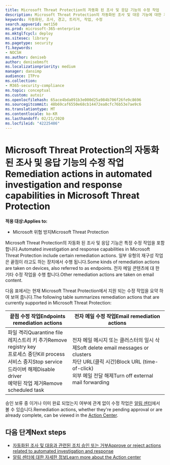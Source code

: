 ```yaml
---
title: Microsoft Threat Protection의 자동화 된 조사 및 응답 기능의 수정 작업
description: Microsoft Threat Protection의 자동화된 조사 및 대응 기능에 대한 개요를 확인하세요.
keywords: 자동화된, 조사, 경고, 트리거, 작업, 수정
search.appverid: met150
ms.prod: microsoft-365-enterprise
ms.mktglfcycl: deploy
ms.sitesec: library
ms.pagetype: security
f1.keywords:
- NOCSH
ms.author: deniseb
author: denisebmsft
ms.localizationpriority: medium
manager: dansimp
audience: ITPro
ms.collection:
- M365-security-compliance
ms.topic: conceptual
ms.custom: autoir
ms.openlocfilehash: 65ace4bda091b3e000d25a984b706f26fe9c8696
ms.sourcegitcommit: 48b69caf6550e68cb14472ea8cfc76b53e7ae9c6
ms.translationtype: MT
ms.contentlocale: ko-KR
ms.lasthandoff: 02/21/2020
ms.locfileid: "42225486"
---
```

# <a name="remediation-actions-in-automated-investigation-and-response-capabilities-in-microsoft-threat-protection"></a><span data-ttu-id="5e6c8-104">Microsoft Threat Protection의 자동화 된 조사 및 응답 기능의 수정 작업</span><span class="sxs-lookup"><span data-stu-id="5e6c8-104">Remediation actions in automated investigation and response capabilities in Microsoft Threat Protection</span></span>

<span data-ttu-id="5e6c8-105">**적용 대상:**</span><span class="sxs-lookup"><span data-stu-id="5e6c8-105">**Applies to:**</span></span>
- <span data-ttu-id="5e6c8-106">Microsoft 위협 방지</span><span class="sxs-lookup"><span data-stu-id="5e6c8-106">Microsoft Threat Protection</span></span>

<span data-ttu-id="5e6c8-107">Microsoft Threat Protection의 자동화 된 조사 및 응답 기능은 특정 수정 작업을 포함 합니다.</span><span class="sxs-lookup"><span data-stu-id="5e6c8-107">Automated investigation and response capabilities in Microsoft Threat Protection include certain remediation actions.</span></span> <span data-ttu-id="5e6c8-108">일부 유형의 재구성 작업은 끝점이 라고도 하는 장치에서 수행 됩니다.</span><span class="sxs-lookup"><span data-stu-id="5e6c8-108">Some kinds of remediation actions are taken on devices, also referred to as endpoints.</span></span> <span data-ttu-id="5e6c8-109">전자 메일 콘텐츠에 대 한 기타 수정 작업을 수행 합니다.</span><span class="sxs-lookup"><span data-stu-id="5e6c8-109">Other remediation actions are taken on email content.</span></span>

<span data-ttu-id="5e6c8-110">다음 표에서는 현재 Microsoft Threat Protection에서 지원 되는 수정 작업을 요약 하 여 보여 줍니다.</span><span class="sxs-lookup"><span data-stu-id="5e6c8-110">The following table summarizes remediation actions that are currently supported in Microsoft Threat Protection:</span></span> 

|<span data-ttu-id="5e6c8-111">끝점 수정 작업</span><span class="sxs-lookup"><span data-stu-id="5e6c8-111">Endpoints remediation actions</span></span>  |<span data-ttu-id="5e6c8-112">전자 메일 수정 작업</span><span class="sxs-lookup"><span data-stu-id="5e6c8-112">Email remediation actions</span></span>  |
|---------|---------|
|<span data-ttu-id="5e6c8-113">파일 격리</span><span class="sxs-lookup"><span data-stu-id="5e6c8-113">Quarantine file</span></span><br/><span data-ttu-id="5e6c8-114">레지스트리 키 추가</span><span class="sxs-lookup"><span data-stu-id="5e6c8-114">Remove registry key</span></span><br/><span data-ttu-id="5e6c8-115">프로세스 중단</span><span class="sxs-lookup"><span data-stu-id="5e6c8-115">Kill process</span></span> <br/><span data-ttu-id="5e6c8-116">서비스 중지</span><span class="sxs-lookup"><span data-stu-id="5e6c8-116">Stop service</span></span> <br/><span data-ttu-id="5e6c8-117">드라이버 해제</span><span class="sxs-lookup"><span data-stu-id="5e6c8-117">Disable driver</span></span> <br/><span data-ttu-id="5e6c8-118">예약된 작업 제거</span><span class="sxs-lookup"><span data-stu-id="5e6c8-118">Remove scheduled task</span></span>      |<span data-ttu-id="5e6c8-119">전자 메일 메시지 또는 클러스터의 일시 삭제</span><span class="sxs-lookup"><span data-stu-id="5e6c8-119">Soft delete email messages or clusters</span></span><br/><span data-ttu-id="5e6c8-120">차단 URL(클릭 시간)</span><span class="sxs-lookup"><span data-stu-id="5e6c8-120">Block URL (time-of-click)</span></span><br/><span data-ttu-id="5e6c8-121">외부 메일 전달 해제</span><span class="sxs-lookup"><span data-stu-id="5e6c8-121">Turn off external mail forwarding</span></span>          |

<span data-ttu-id="5e6c8-122">승인 보류 중 이거나 이미 완료 되었는지 여부에 관계 없이 수정 작업은 [알림 센터](https://docs.microsoft.com/microsoft-365/security/mtp/mtp-action-center)에서 볼 수 있습니다.</span><span class="sxs-lookup"><span data-stu-id="5e6c8-122">Remediation actions, whether they're pending approval or are already complete, can be viewed in the [Action Center](https://docs.microsoft.com/microsoft-365/security/mtp/mtp-action-center).</span></span>

## <a name="next-steps"></a><span data-ttu-id="5e6c8-123">다음 단계</span><span class="sxs-lookup"><span data-stu-id="5e6c8-123">Next steps</span></span>

- [<span data-ttu-id="5e6c8-124">자동화된 조사 및 대응과 관련된 조치 승인 또는 거부</span><span class="sxs-lookup"><span data-stu-id="5e6c8-124">Approve or reject actions related to automated investigation and response</span></span>](https://docs.microsoft.com/microsoft-365/security/mtp/mtp-autoir-actions)
- [<span data-ttu-id="5e6c8-125">알림 센터에 대한 자세한 정보</span><span class="sxs-lookup"><span data-stu-id="5e6c8-125">Learn more about the Action center</span></span>](https://docs.microsoft.com/microsoft-365/security/mtp/mtp-action-center)
